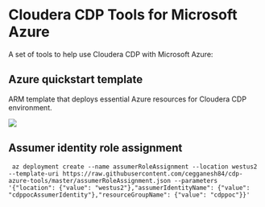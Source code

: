 # Cloudera CDP Tools for Microsoft Azure

A set of tools to help use Cloudera CDP with Microsoft Azure:

## Azure quickstart template

ARM template that deploys essential Azure resources for Cloudera CDP environment.


<a href="https://portal.azure.com/#create/Microsoft.Template/uri/https%3A%2F%2Fraw.githubusercontent.com%2Fcegganesh84%2Fcdp-azure-tools%2Fmaster%2Fazuredeploy.json" target="_blank">
    <img src="http://azuredeploy.net/deploybutton.png" />
</a>

## Assumer identity role assignment

`
az deployment create --name assumerRoleAssignment --location westus2 --template-uri https://raw.githubusercontent.com/cegganesh84/cdp-azure-tools/master/assumerRoleAssignment.json --parameters '{"location": {"value": "westus2"},"assumerIdentityName": {"value": "cdppocAssumerIdentity"},"resourceGroupName": {"value": "cdppoc"}}'`